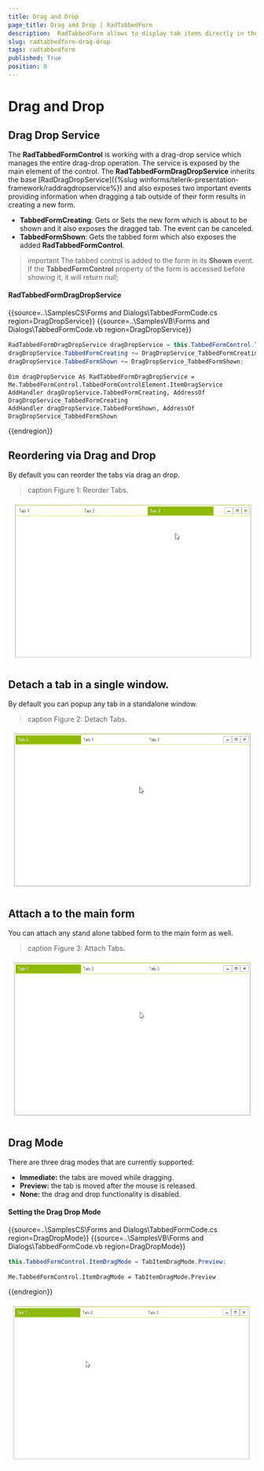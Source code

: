 ```yaml
---
title: Drag and Drop
page_title: Drag and Drop | RadTabbedForm
description:  RadTabbedForm allows to display tab items directly in the title bar  
slug: radtabbedform-drag-drop
tags: radtabbedform
published: True
position: 0
---
```


# Drag and Drop

## Drag Drop Service

The **RadTabbedFormControl** is working with a drag-drop service which manages the entire drag-drop operation. The service is exposed by the main element of the control. The **RadTabbedFormDragDropService** inherits the base [RadDragDropService]({%slug winforms/telerik-presentation-framework/raddragdropservice%}) and also exposes two important events providing information when dragging a tab outside of their form results in creating a new form. 

* **TabbedFormCreating**: Gets or Sets the new form which is about to be shown and it also exposes the dragged tab. The event can be canceled.
* **TabbedFormShown**: Gets the tabbed form which also exposes the added **RadTabbedFormControl**.

>important The tabbed control is added to the form in its **Shown** event. If the **TabbedFormControl** property of the form is accessed before showing it, it will return *null*;

#### RadTabbedFormDragDropService

{{source=..\SamplesCS\Forms and Dialogs\TabbedFormCode.cs region=DragDropService}} 
{{source=..\SamplesVB\Forms and Dialogs\TabbedFormCode.vb region=DragDropService}}
````C#
RadTabbedFormDragDropService dragDropService = this.TabbedFormControl.TabbedFormControlElement.ItemDragService;
dragDropService.TabbedFormCreating += DragDropService_TabbedFormCreating;
dragDropService.TabbedFormShown += DragDropService_TabbedFormShown;

````
````VB.NET
Dim dragDropService As RadTabbedFormDragDropService = Me.TabbedFormControl.TabbedFormControlElement.ItemDragService
AddHandler dragDropService.TabbedFormCreating, AddressOf DragDropService_TabbedFormCreating
AddHandler dragDropService.TabbedFormShown, AddressOf DragDropService_TabbedFormShown

````



{{endregion}} 


## Reordering via Drag and Drop

By default you can reorder the tabs via drag an drop.

>caption Figure 1: Reorder Tabs.

![radtabbedform-drag-drop001](images/radtabbedform-drag-drop001.gif)


## Detach a tab in a single window. 

By default you can popup any tab in a standalone window. 

>caption Figure 2: Detach Tabs.

![radtabbedform-drag-drop002](images/radtabbedform-drag-drop002.gif)

## Attach a to the main form

You can attach any stand alone tabbed form to the main form as well.

>caption Figure 3: Attach Tabs.

![radtabbedform-drag-drop003](images/radtabbedform-drag-drop003.gif)

## Drag Mode

There are three drag modes that are currently supported:
* __Immediate:__ the tabs are moved while dragging.
* __Preview:__ the tab is moved after the mouse is released.
* __None:__ the drag and drop functionality is disabled.

#### Setting the Drag Drop Mode

{{source=..\SamplesCS\Forms and Dialogs\TabbedFormCode.cs region=DragDropMode}} 
{{source=..\SamplesVB\Forms and Dialogs\TabbedFormCode.vb region=DragDropMode}}
````C#
this.TabbedFormControl.ItemDragMode = TabItemDragMode.Preview;

````
````VB.NET
Me.TabbedFormControl.ItemDragMode = TabItemDragMode.Preview

```` 

{{endregion}} 

![radtabbedform-drag-drop004](images/radtabbedform-drag-drop004.gif)


